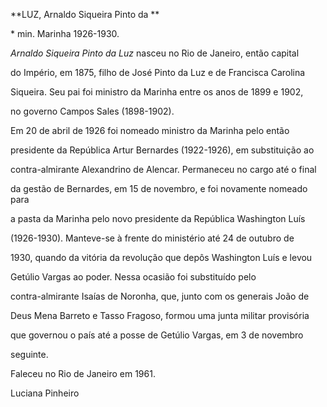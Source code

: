 **LUZ, Arnaldo Siqueira Pinto da **



\* min. Marinha 1926-1930.



*Arnaldo Siqueira Pinto da Luz* nasceu no Rio de Janeiro, então capital

do Império, em 1875, filho de José Pinto da Luz e de Francisca Carolina

Siqueira. Seu pai foi ministro da Marinha entre os anos de 1899 e 1902,

no governo Campos Sales (1898-1902).



Em 20 de abril de 1926 foi nomeado ministro da Marinha pelo então

presidente da República Artur Bernardes (1922-1926), em substituição ao

contra-almirante Alexandrino de Alencar. Permaneceu no cargo até o final

da gestão de Bernardes, em 15 de novembro, e foi novamente nomeado para

a pasta da Marinha pelo novo presidente da República Washington Luís

(1926-1930). Manteve-se à frente do ministério até 24 de outubro de

1930, quando da vitória da revolução que depôs Washington Luís e levou

Getúlio Vargas ao poder. Nessa ocasião foi substituído pelo

contra-almirante Isaías de Noronha, que, junto com os generais João de

Deus Mena Barreto e Tasso Fragoso, formou uma junta militar provisória

que governou o país até a posse de Getúlio Vargas, em 3 de novembro

seguinte.



Faleceu no Rio de Janeiro em 1961.



Luciana Pinheiro



